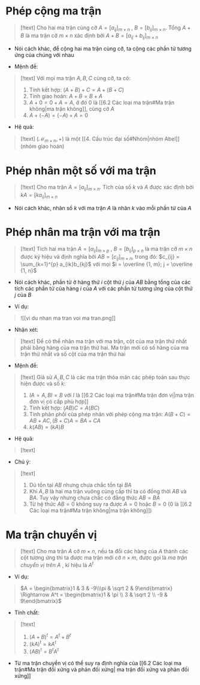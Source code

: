# Phép cộng ma trận

>[!text]
>Cho hai ma trận cùng cỡ $A = [a_{ij}]_{m \times n}$ , $B = [b_{ij}]_{m \times n}$. Tổng $A + B$ là ma trận cỡ $m\times n$  xác định bởi $A + B = [a_{ij} + b_{ij}]_{m\times n}$

- Nói cách khác, để cộng hai ma trận cùng cỡ, ta cộng các phần tử tương ứng của chúng với nhau

- Mệnh đề:
>[!text]
>Với mọi ma trận $A, B, C$  cùng cỡ, ta có:
>1. Tính kết hợp: $(A + B) + C = A + (B + C)$
>2. Tính giao hoán: $A + B = B + A$
>3. $A + 0 = 0 + A = A$, ở đó $0$  là [[6.2 Các loại ma trận#Ma trận không|ma trận không]], cùng cỡ $A$
>4.  $A + (-A) = (-A) + A = 0$

- Hệ quả:
>[!text]
>$({\mathscr{M}_{m \times n}, +)}$  là một [[4. Cấu trúc đại số#Nhóm|nhóm Abel]] (nhóm giao hoán)

# Phép nhân một số với ma trận

>[!text]
>Cho ma trận $A = [a_{ij}]_{m \times n}$. Tích của số $k$ và $A$  được xác định bời ${kA = [{ka}_{ij}]_{m\times n}}$

- Nói cách khác, nhân số $k$  với ma trận $A$  là nhân $k$  vào mỗi phần tử của $A$

#  Phép nhân ma trận với ma trận

>[!text]
>Tích hai ma trận $A = [a_{ij}]_{m \times p}$ , $B = [b_{ij}]_{p \times n}$  là ma trận cỡ $m\times n$ được ký hiệu và định nghĩa bởi $AB = [c_{ij}]_{m\times n}$, trong đó: 
>$c_{ij} = \sum_{k=1}^{p} a_{ik}b_{kj}$  với mọi $i = \overline {1, m}; j = \overline {1, n}$

- Nói cách khác, phần tử ở hàng thứ $i$ cột thứ $j$  của $AB$ bằng tổng của các tích các phần tử của hàng $i$ của $A$  với các phần tử tương ứng của cột thứ $j$  của $B$ 

- Ví dụ:
>![[vi du nhan ma tran voi ma tran.png]]

- Nhận xét:
>[!text]
>Để có thể nhân ma trận với ma trận, cột của ma trận thứ nhất phải bằng hàng của ma trận thứ hai. Ma trận mới có số hàng của ma trận thứ nhất và số cột của ma trận thứ hai

- Mệnh đề:
>[!text]
>Giả sử $A, B, C$  là các ma trận thỏa mãn các phép toán sau thực hiện được và số $k$:
>1. $IA = A, BI = B$  với $I$  là [[6.2 Các loại ma trận#Ma trận đơn vị|ma trận đơn vị có cấp phù hợp]]
>2. Tính kết hợp: $(AB)C = A(BC)$
>3. Tính phân phối của phép nhân với phép cộng ma trận: $A(B + C) = AB + AC, (B + C)A = BA + CA$
>4. $k(AB) = (kA)B$

- Hệ quả:
>[!text]
>

- Chú ý:
>[!text]
>1. Dù tồn tại $AB$ nhưng chưa chắc tồn tại $BA$
>2. Khi $A, B$ là hai ma trận vuông cùng cấp thì ta có đồng thời $AB$ và $BA$. Tuy vậy nhưng chưa chắc có đẳng thức $AB = BA$
>3. Từ hệ thức $AB = 0$  không suy ra được $A = 0$  hoặc $B = 0$ ($0$ là [[6.2 Các loại ma trận#Ma trận không|ma trận không]])

# Ma trận chuyển vị

>[!text]
>Cho ma trận $A$  cỡ $m\times n$, nếu ta đổi các hàng của $A$ thành các cột tương ứng thì ta được ma trận mới cỡ $n\times m$, được gọi là *ma trận chuyển vị trên $A$* , kí hiệu là $A^t$

- Ví dụ:
>$A =  \begin{bmatrix}1 & 3 & -9\\\pi & \sqrt 2 & 9\end{bmatrix}  \Rightarrow A^t =  \begin{bmatrix}1 & \pi \\ 3 & \sqrt 2 \\ -9 & 9\end{bmatrix}$

- Tính chất:
>[!text]
>1. $(A + B)^t = A^t + B^t$
>2. $(kA)^t = kA^t$
>3. $(AB)^t = B^tA^t$

- Từ ma trận chuyển vị có thể suy ra định nghĩa của [[6.2 Các loại ma trận#Ma trận đối xứng và phản đối xứng| ma trận đối xứng và phản đối xứng]] 









